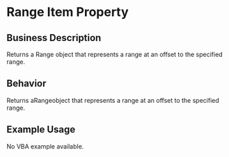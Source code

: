 # Range Item Property

## Business Description
Returns a Range object that represents a range at an offset to the specified range.

## Behavior
Returns aRangeobject that represents a range at an offset to the specified range.

## Example Usage
No VBA example available.
